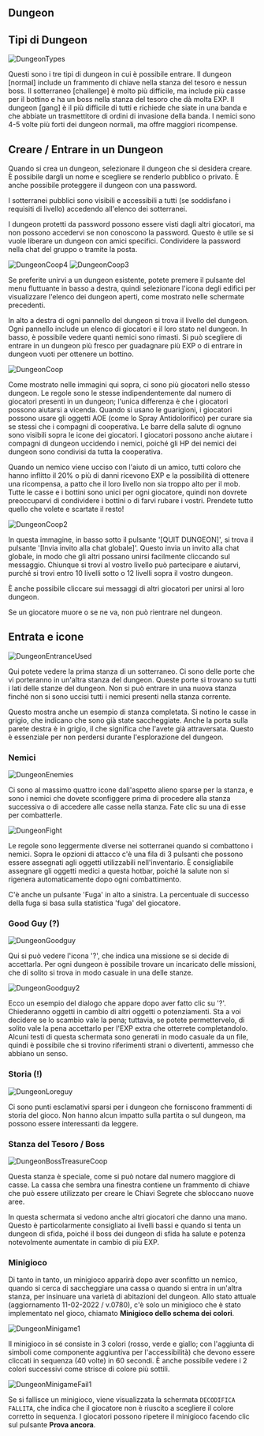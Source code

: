 ## Dungeon

## Tipi di Dungeon
  
![DungeonTypes](/resources/mobile-tutorial/DungeonTypes.png)
  
Questi sono i tre tipi di dungeon in cui è possibile entrare. Il dungeon [normal] include un frammento di chiave nella stanza del tesoro e nessun boss. Il sotterraneo [challenge] è molto più difficile, ma include più casse per il bottino e ha un boss nella stanza del tesoro che dà molta EXP.  Il dungeon [gang] è il più difficile di tutti e richiede che siate in una banda e che abbiate un trasmettitore di ordini di invasione della banda.  I nemici sono 4-5 volte più forti dei dungeon normali, ma offre maggiori ricompense.

## Creare / Entrare in un Dungeon
  
Quando si crea un dungeon, selezionare il dungeon che si desidera creare. È possibile dargli un nome e scegliere se renderlo pubblico o privato. È anche possibile proteggere il dungeon con una password.

I sotterranei pubblici sono visibili e accessibili a tutti (se soddisfano i requisiti di livello) accedendo all'elenco dei sotterranei. 

I dungeon protetti da password possono essere visti dagli altri giocatori, ma non possono accedervi se non conoscono la password. Questo è utile se si vuole liberare un dungeon con amici specifici. Condividere la password nella chat del gruppo o tramite la posta.

![DungeonCoop4](/resources/mobile-tutorial/DungeonCoop4.png)
![DungeonCoop3](/resources/mobile-tutorial/DungeonCoop3.png)

Se preferite unirvi a un dungeon esistente, potete premere il pulsante del menu fluttuante in basso a destra, quindi selezionare l'icona degli edifici per visualizzare l'elenco dei dungeon aperti, come mostrato nelle schermate precedenti.

In alto a destra di ogni pannello del dungeon si trova il livello del dungeon. Ogni pannello include un elenco di giocatori e il loro stato nel dungeon. In basso, è possibile vedere quanti nemici sono rimasti. Si può scegliere di entrare in un dungeon più fresco per guadagnare più EXP o di entrare in dungeon vuoti per ottenere un bottino.
 
![DungeonCoop](/resources/mobile-tutorial/DungeonCoop.png)
  
Come mostrato nelle immagini qui sopra, ci sono più giocatori nello stesso dungeon. Le regole sono le stesse indipendentemente dal numero di giocatori presenti in un dungeon; l'unica differenza è che i giocatori possono aiutarsi a vicenda. Quando si usano le guarigioni, i giocatori possono usare gli oggetti AOE (come lo Spray Antidolorifico) per curare sia se stessi che i compagni di cooperativa. Le barre della salute di ognuno sono visibili sopra le icone dei giocatori. I giocatori possono anche aiutare i compagni di dungeon uccidendo i nemici, poiché gli HP dei nemici dei dungeon sono condivisi da tutta la cooperativa.

Quando un nemico viene ucciso con l'aiuto di un amico, tutti coloro che hanno inflitto il 20% o più di danni ricevono EXP e la possibilità di ottenere una ricompensa, a patto che il loro livello non sia troppo alto per il mob. Tutte le casse e i bottini sono unici per ogni giocatore, quindi non dovrete preoccuparvi di condividere i bottini o di farvi rubare i vostri. Prendete tutto quello che volete e scartate il resto!

![DungeonCoop2](/resources/mobile-tutorial/DungeonCoop2.png)

In questa immagine, in basso sotto il pulsante '[QUIT DUNGEON]', si trova il pulsante '[Invia invito alla chat globale]'. Questo invia un invito alla chat globale, in modo che gli altri possano unirsi facilmente cliccando sul messaggio. Chiunque si trovi al vostro livello può partecipare e aiutarvi, purché si trovi entro 10 livelli sotto o 12 livelli sopra il vostro dungeon.

È anche possibile cliccare sui messaggi di altri giocatori per unirsi al loro dungeon.

Se un giocatore muore o se ne va, non può rientrare nel dungeon.
  
## Entrata e icone
  
![DungeonEntranceUsed](/resources/mobile-tutorial/DungeonEntranceUsed.png)
  
Qui potete vedere la prima stanza di un sotterraneo. Ci sono delle porte che vi porteranno in un'altra stanza del dungeon. Queste porte si trovano su tutti i lati delle stanze del dungeon.  Non si può entrare in una nuova stanza finché non si sono uccisi tutti i nemici presenti nella stanza corrente.

Questo mostra anche un esempio di stanza completata. Si notino le casse in grigio, che indicano che sono già state saccheggiate. Anche la porta sulla parete destra è in grigio, il che significa che l'avete già attraversata. Questo è essenziale per non perdersi durante l'esplorazione del dungeon. 

### Nemici
  
![DungeonEnemies](/resources/mobile-tutorial/DungeonEnemies.png)
  
Ci sono al massimo quattro icone dall'aspetto alieno sparse per la stanza, e sono i nemici che dovete sconfiggere prima di procedere alla stanza successiva o di accedere alle casse nella stanza. Fate clic su una di esse per combatterle.
  
![DungeonFight](/resources/mobile-tutorial/DungeonFight.png)
  
Le regole sono leggermente diverse nei sotterranei quando si combattono i nemici. Sopra le opzioni di attacco c'è una fila di 3 pulsanti che possono essere assegnati agli oggetti utilizzabili nell'inventario. È consigliabile assegnare gli oggetti medici a questa hotbar, poiché la salute non si rigenera automaticamente dopo ogni combattimento.

C'è anche un pulsante 'Fuga' in alto a sinistra. La percentuale di successo della fuga si basa sulla statistica 'fuga' del giocatore.  
 
### Good Guy (?)
  
![DungeonGoodguy](/resources/mobile-tutorial/DungeonGoodguy.png)
  
Qui si può vedere l'icona '?', che indica una missione se si decide di accettarla. Per ogni dungeon è possibile trovare un incaricato delle missioni, che di solito si trova in modo casuale in una delle stanze.
  
![DungeonGoodguy2](/resources/mobile-tutorial/DungeonGoodguy2.png)
  
Ecco un esempio del dialogo che appare dopo aver fatto clic su '?'. Chiederanno oggetti in cambio di altri oggetti o potenziamenti. Sta a voi decidere se lo scambio vale la pena; tuttavia, se potete permettervelo, di solito vale la pena accettarlo per l'EXP extra che otterrete completandolo. Alcuni testi di questa schermata sono generati in modo casuale da un file, quindi è possibile che si trovino riferimenti strani o divertenti, ammesso che abbiano un senso.

### Storia (!)

![DungeonLoreguy](/resources/mobile-tutorial/DungeonLoreguy.png)

Ci sono punti esclamativi sparsi per i dungeon che forniscono frammenti di storia del gioco. Non hanno alcun impatto sulla partita o sul dungeon, ma possono essere interessanti da leggere.

### Stanza del Tesoro / Boss
  
![DungeonBossTreasureCoop](/resources/mobile-tutorial/DungeonBossTreasureCoop.png)
  
Questa stanza è speciale, come si può notare dal numero maggiore di casse. La cassa che sembra una finestra contiene un frammento di chiave che può essere utilizzato per creare le Chiavi Segrete che sbloccano nuove aree.

In questa schermata si vedono anche altri giocatori che danno una mano. Questo è particolarmente consigliato ai livelli bassi e quando si tenta un dungeon di sfida, poiché il boss dei dungeon di sfida ha salute e potenza notevolmente aumentate in cambio di più EXP.

### Minigioco

Di tanto in tanto, un minigioco apparirà dopo aver sconfitto un nemico, quando si cerca di saccheggiare una cassa o quando si entra in un'altra stanza, per insinuare una varietà di abitazioni del dungeon. Allo stato attuale (aggiornamento 11-02-2022 / v.0780), c'è solo un minigioco che è stato implementato nel gioco, chiamato **Minigioco dello schema dei colori**.

![DungeonMinigame1](/resources/mobile-tutorial/DungeonMinigame1.png)

Il minigioco in sé consiste in 3 colori (rosso, verde e giallo; con l'aggiunta di simboli come componente aggiuntiva per l'accessibilità) che devono essere cliccati in sequenza (40 volte) in 60 secondi. È anche possibile vedere i 2 colori successivi come strisce di colore più sottili.

![DungeonMinigameFail1](/resources/mobile-tutorial/DungeonMinigameFail1.png)

Se si fallisce un minigioco, viene visualizzata la schermata `DECODIFICA FALLITA`, che indica che il giocatore non è riuscito a scegliere il colore corretto in sequenza. I giocatori possono ripetere il minigioco facendo clic sul pulsante **Prova ancora**.
